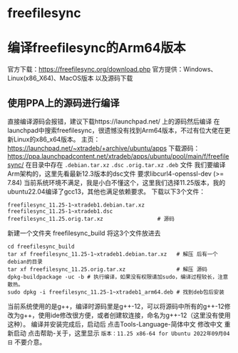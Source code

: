 # freefilesync

# 编译freefilesync的Arm64版本
官方下载：https://freefilesync.org/download.php
官方提供：Windows、Linux(x86_X64)、MacOS版本 以及源码下载

## 使用PPA上的源码进行编译
直接编译源码会报错，建议下载https://launchpad.net/ 上的源码然后编译
在launchpad中搜索freefilesync，很遗憾没有找到Arm64版本，不过有位大佬在更新Linux的x86_x64版本。
主页：https://launchpad.net/~xtradeb/+archive/ubuntu/apps
下载源码：https://ppa.launchpadcontent.net/xtradeb/apps/ubuntu/pool/main/f/freefilesync/
在目录中存在 `.debian.tar.xz` `.dsc` `.orig.tar.xz` `.deb` 文件 我们要编译Arm架构的，这里先看最新12.3版本的dsc文件 要求libcurl4-openssl-dev (>= 7.84) 当前系统环境不满足，我是小白不懂这个，这里我们选择11.25版本，我的ubuntu22.04编译了gcc13，其他也满足依赖要求。
下载以下3个文件：
```
freefilesync_11.25-1~xtradeb1.debian.tar.xz
freefilesync_11.25-1~xtradeb1.dsc
freefilesync_11.25.orig.tar.xz                 # 源码
```
新建一个文件夹 freefilesync_build 将这3个文件放进去
```
cd freefilesync_build
tar xf freefilesync_11.25-1~xtradeb1.debian.tar.xz   # 解压 后有一个debian的目录
tar xf freefilesync_11.25.orig.tar.xz                # 解压 源码
dpkg-buildpackage -uc -b # 执行编译，如果没有权限请加sudo，编译过程较长，注意散热。
sudo dpkg -i freefilesync_11.25-1~xtradeb1_arm64.deb # 找到deb包后安装
```
当前系统使用的是g++，编译时源码里是g++-12，可以将源码中所有的g++-12修改为g++，使用ide修改很方便，或者创建软连接，命名为g++-12（这里没有使用这种）。
编译并安装完成后，启动后
点击Tools-Language-简体中文 修改中文
重新启动 点击帮助-关于，这里显示 `版本：11.25 x86-64 for Ubuntu 2022年09月04日` 不要介意。
